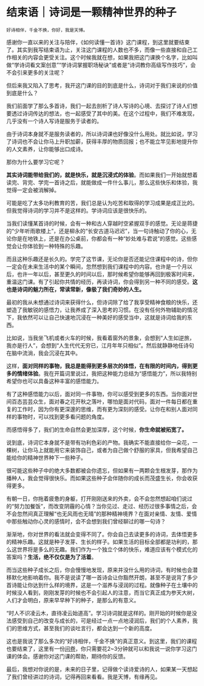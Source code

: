 # 结束语｜诗词是一颗精神世界的种子

    好诗相伴，千金不换，你好，我是天博。

感谢你一直以来的关注与陪伴，《如何读懂一首诗》这门课程，到这里就要结束了。其实到我写结束语为止，关注这门课程的人数也不多，而像一些直接和自己工作相关的内容会更受关注。这个时候我就在想，如果我把这门课换个名字，比如叫做“学诗词看文案创意”“学诗词掌握职场秘诀”或者是“诗词教你高级写作技巧”，会不会引来更多的关注呢？

但后来我又陷入了思考，我开这门课的目的到底是什么，诗词对于我们来说的价值到底是什么？

我们前面学了那么多首诗，我们一起去剖析了诗人写诗的心境、去探讨了诗人们想要透过诗词传达的想法，也一起感受了其中的美。在这个过程中，我们不难发现，几乎没有一个诗人写诗是服务于读者的。

由于诗词本身就不是服务读者的，所以诗词课也好像没什么用处。就比如说，学习了诗词也不会让你马上升职加薪，获得丰厚的物质回报；也不能立竿见影地提升你的人文素养，让你能够出口成诗。

那你为什么要学习它呢？

**其实诗词能带给我们的，就是快乐，就是沉浸式的体验**。而如果我们一开始就想着读完、背完、学完一首诗之后，就能做成一件什么事儿，那么这些快乐和体验，我觉得一定会被消解掉。

可能是吃了太多功利教育的苦，我们总是认为吃苦和取得的学习成果是成正比的。但我觉得诗词的学习并不是这样的。学诗词应该是很快乐的。

当我们读懂某首诗的时候，会有一种和古人穿越时空紧握双手的感觉。无论是蒋捷的“少年听雨歌楼上”，还是柳永的“长安古道马迟迟”，当一句诗触动了你的心，无论你是在地铁上，还是在办公桌前，你都会有一种“妙处难与君说”的感觉。这些感觉会让你体验到一种特殊的乐趣。

而且这种乐趣还是长久的。学完了这节课，无论你是否还能记住课程中的诗，但你一定会在未来生活中的某个瞬间，忽然想到我们课程中的内容。也许是一个月以后，也许一年以后，甚至更久的时间以后，那时候希望你能够再回到极客时间来，重温这门课。有了引起你共情的经历，再读诗词，你会得到另一种不同的感受。**这也是诗词的魅力所在，常读常新，像极了我们奇妙的人生。**

最初的我从未想通过诗词来获得什么，但诗词除了给了我享受精神食粮的快乐，还塑造了我敏锐的感悟力，让我养成了深入思考的习惯。在没有任何外物辅助的情况下，我依然可以让自己快速地沉浸在一种美好的感受当中，这就是诗词给我的东西。

比如说，当我坐飞机或者火车的时候，我看着窗外的景象，会想到“人生如逆旅，我亦是行人”，会想到“人生代代无穷已，江月年年只相似”。然后就静静地任诗句在脑中流淌，我会沉浸在其中。

这样，**面对同样的事物，我总是能得到更多层次的体悟，在有限的时间内，得到更多的情绪体验**。我在开篇词里说过，我把这种能力总结为“感悟能力”，所以我特别希望你也可以具备这种丰富的感悟能力。

有了这种感悟能力以后，面对同一件事物，你可以感受到更多的东西。当你面对世间百态芸芸众生，面对春之花开秋之落叶，哪怕是面对代码，面对一件每日都在重复的工作时，因为你有更深邃的思维，而有更为深刻的感受。让你在和别人面对同样的事物时，可以找到更多看问题的角度。

而感悟得多了，我们的生命自然会更加深厚，这个时候，**你生命就被拓宽了。**

说到底，诗词它本身就不是带有功利色彩的产物。我确实不能直接给你一朵花，一棵树，让你马上就能用它来装饰自己，或者为自己做个舒服的家具，但我希望自己能给你的精神世界种下一些种子。

很可能这些种子中的绝大多数都被会你遗忘，但如果有一两颗会生根发芽，那作为播种人，我会觉得很快乐。而如果这些种子会伴随你的成长而茂盛生长，你会收获得更多。

有朝一日，你拖着疲惫的身躯，打开刚刚送来的外卖，会不会忽然想起咱们说过的“努力加餐饭”，而改变阴霾的心情？当你见过、走过、经历过很多事情之后，会不会忽然间真正理解“也无风雨也无晴”的那种精神境界？在面对亲情、友情、爱情中那些触动你心灵的感情时，会不会想到我们曾经聊过的哪一句诗？

渐渐地，你对世界的看法就会变得不同了。你会自己去读更多的诗词，去体悟更多的精神乐趣。这就是种子发芽、生长的样子。如果生活的目标全部都是功利的，那么这世界将是多么的无趣。我们作为一个独立个体的快乐，难道应该有个模式化的答案吗？**生活，绝不仅仅是为了活着**。

而当这些种子成长之后，你会慢慢地发现，原来并没什么用的诗词，有时候也会潜移默化地影响着你。我不是说读了哪一首诗会让你豁然开朗，甚至不是说背了多少首诗能让你达到什么样的境界，这是一个滋养与浸润的过程。就像种子在土壤中的时候没人看到，刚刚发芽的时候也不会引起人的注意，而当它真正成为参天大树，人们才会明白，原来早早种下的种子，是那么的有意义。

“时人不识凌云木，直待凌云始道高”。学习诗词就是这样的。刚开始的时候你是没法感受到自己的改变与成长的，可是经过一点一点地浸润后，我们的个人素养，我们的思维方式，甚至我们的谈吐言行，都会达到一个新的高度。

这也是我说了那么多次的“好诗相伴，千金不换”的真正意义。到这里，我们的课程也要结束了，这里有一份[问卷](https://jinshuju.net/f/edaCke)，你只需要花2~3分钟就可以和我说一说你学习这门课的体会。感谢你对这门课的帮助，期待你的反馈。

最后，我想对你说的是，未来的日子里，记得做个读诗爱诗的人，如果某一天想起了我们曾经讲过的诗词，记得再回来看看。我是天博，有缘再见。
    